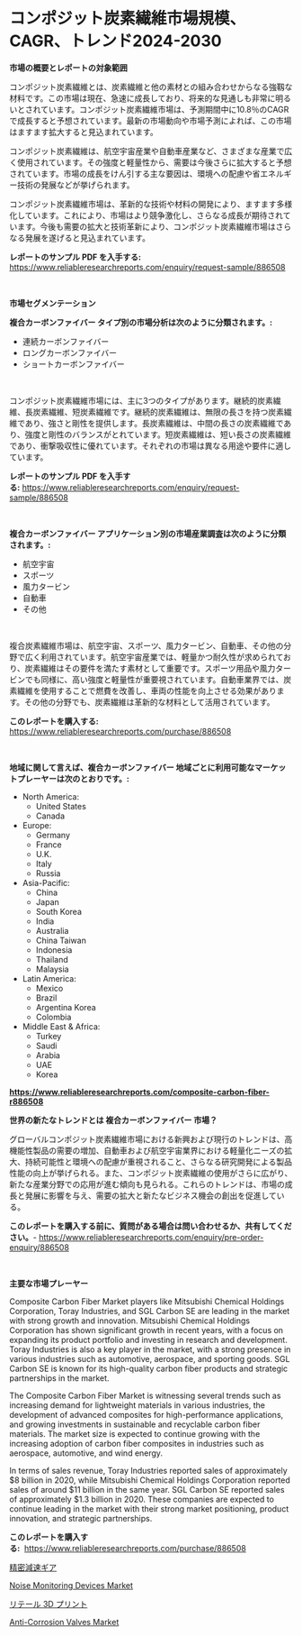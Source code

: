 <p><h1>コンポジット炭素繊維市場規模、CAGR、トレンド2024-2030</h1></p><p><strong>市場の概要とレポートの対象範囲</strong></p>
<p><p>コンポジット炭素繊維とは、炭素繊維と他の素材との組み合わせからなる強靱な材料です。この市場は現在、急速に成長しており、将来的な見通しも非常に明るいとされています。コンポジット炭素繊維市場は、予測期間中に10.8％のCAGRで成長すると予想されています。最新の市場動向や市場予測によれば、この市場はますます拡大すると見込まれています。</p><p>コンポジット炭素繊維は、航空宇宙産業や自動車産業など、さまざまな産業で広く使用されています。その強度と軽量性から、需要は今後さらに拡大すると予想されています。市場の成長をけん引する主な要因は、環境への配慮や省エネルギー技術の発展などが挙げられます。</p><p>コンポジット炭素繊維市場は、革新的な技術や材料の開発により、ますます多様化しています。これにより、市場はより競争激化し、さらなる成長が期待されています。今後も需要の拡大と技術革新により、コンポジット炭素繊維市場はさらなる発展を遂げると見込まれています。</p></p>
<p><strong>レポートのサンプル PDF を入手する:</strong> <a href="https://www.reliableresearchreports.com/enquiry/request-sample/886508">https://www.reliableresearchreports.com/enquiry/request-sample/886508</a></p>
<p>&nbsp;</p>
<p><strong>市場セグメンテーション</strong></p>
<p><strong>複合カーボンファイバー タイプ別の市場分析は次のように分類されます。:</strong></p>
<p><ul><li>連続カーボンファイバー</li><li>ロングカーボンファイバー</li><li>ショートカーボンファイバー</li></ul></p>
<p>&nbsp;</p>
<p><p>コンポジット炭素繊維市場には、主に3つのタイプがあります。継続的炭素繊維、長炭素繊維、短炭素繊維です。継続的炭素繊維は、無限の長さを持つ炭素繊維であり、強さと剛性を提供します。長炭素繊維は、中間の長さの炭素繊維であり、強度と剛性のバランスがとれています。短炭素繊維は、短い長さの炭素繊維であり、衝撃吸収性に優れています。それぞれの市場は異なる用途や要件に適しています。</p></p>
<p><strong>レポートのサンプル PDF を入手する:</strong>&nbsp;<a href="https://www.reliableresearchreports.com/enquiry/request-sample/886508">https://www.reliableresearchreports.com/enquiry/request-sample/886508</a></p>
<p>&nbsp;</p>
<p><strong> 複合カーボンファイバー アプリケーション別の市場産業調査は次のように分類されます。:</strong></p>
<p><ul><li>航空宇宙</li><li>スポーツ</li><li>風力タービン</li><li>自動車</li><li>その他</li></ul></p>
<p>&nbsp;</p>
<p><p>複合炭素繊維市場は、航空宇宙、スポーツ、風力タービン、自動車、その他の分野で広く利用されています。航空宇宙産業では、軽量かつ耐久性が求められており、炭素繊維はその要件を満たす素材として重要です。スポーツ用品や風力タービンでも同様に、高い強度と軽量性が重要視されています。自動車業界では、炭素繊維を使用することで燃費を改善し、車両の性能を向上させる効果があります。その他の分野でも、炭素繊維は革新的な材料として活用されています。</p></p>
<p><strong>このレポートを購入する:</strong>&nbsp; <a href="https://www.reliableresearchreports.com/purchase/886508">https://www.reliableresearchreports.com/purchase/886508</a></p>
<p>&nbsp;</p>
<p><strong>地域に関して言えば、複合カーボンファイバー 地域ごとに利用可能なマーケットプレーヤーは次のとおりです。:</strong></p>
<p><ul>
    <li>
        North America:
        <ul>
            <li>United States</li>
            <li>Canada</li>
        </ul>
    </li>
    <li>
        Europe:
        <ul>
            <li>Germany</li>
            <li>France</li>
            <li>U.K.</li>
            <li>Italy</li>
            <li>Russia</li>
        </ul>
    </li>
    <li>
        Asia-Pacific:
        <ul>
            <li>China</li>
            <li>Japan</li>
            <li>South Korea</li>
            <li>India</li>
            <li>Australia</li>
            <li>China Taiwan</li>
            <li>Indonesia</li>
            <li>Thailand</li>
            <li>Malaysia</li>
        </ul>
    </li>
    <li>
        Latin America:
        <ul>
            <li>Mexico</li>
            <li>Brazil</li>
            <li>Argentina Korea</li>
            <li>Colombia</li>
        </ul>
    </li>
    <li>
        Middle East & Africa:
        <ul>
            <li>Turkey</li>
            <li>Saudi</li>
            <li>Arabia</li>
            <li>UAE</li>
            <li>Korea</li>
        </ul>
    </li>
    </ul></p>
<p><strong><a href="https://www.reliableresearchreports.com/composite-carbon-fiber-r886508">https://www.reliableresearchreports.com/composite-carbon-fiber-r886508</a></strong>&nbsp;</p>
<p><strong>世界の新たなトレンドとは 複合カーボンファイバー 市場？</strong></p>
<p><p>グローバルコンポジット炭素繊維市場における新興および現行のトレンドは、高機能性製品の需要の増加、自動車および航空宇宙業界における軽量化ニーズの拡大、持続可能性と環境への配慮が重視されること、さらなる研究開発による製品性能の向上が挙げられる。また、コンポジット炭素繊維の使用がさらに広がり、新たな産業分野での応用が進む傾向も見られる。これらのトレンドは、市場の成長と発展に影響を与え、需要の拡大と新たなビジネス機会の創出を促進している。</p></p>
<p><strong>このレポートを購入する前に、質問がある場合は問い合わせるか、共有してください。</strong>- <a href="https://www.reliableresearchreports.com/enquiry/pre-order-enquiry/886508">https://www.reliableresearchreports.com/enquiry/pre-order-enquiry/886508</a></p>
<p>&nbsp;</p>
<p><strong>主要な市場プレーヤー</strong></p>
<p><p>Composite Carbon Fiber Market players like Mitsubishi Chemical Holdings Corporation, Toray Industries, and SGL Carbon SE are leading in the market with strong growth and innovation. Mitsubishi Chemical Holdings Corporation has shown significant growth in recent years, with a focus on expanding its product portfolio and investing in research and development. Toray Industries is also a key player in the market, with a strong presence in various industries such as automotive, aerospace, and sporting goods. SGL Carbon SE is known for its high-quality carbon fiber products and strategic partnerships in the market.</p><p>The Composite Carbon Fiber Market is witnessing several trends such as increasing demand for lightweight materials in various industries, the development of advanced composites for high-performance applications, and growing investments in sustainable and recyclable carbon fiber materials. The market size is expected to continue growing with the increasing adoption of carbon fiber composites in industries such as aerospace, automotive, and wind energy.</p><p>In terms of sales revenue, Toray Industries reported sales of approximately $8 billion in 2020, while Mitsubishi Chemical Holdings Corporation reported sales of around $11 billion in the same year. SGL Carbon SE reported sales of approximately $1.3 billion in 2020. These companies are expected to continue leading in the market with their strong market positioning, product innovation, and strategic partnerships.</p></p>
<p><strong>このレポートを購入する:</strong>&nbsp;&nbsp;<a href="https://www.reliableresearchreports.com/purchase/886508">https://www.reliableresearchreports.com/purchase/886508</a></p>
<p><p><a href="https://medium.com/@trevawiszk20231/%E6%AC%A1%E3%81%AE%E6%96%87%E3%82%92%E6%97%A5%E6%9C%AC%E8%AA%9E%E3%81%AB%E7%BF%BB%E8%A8%B3%E3%81%97%E3%81%BE%E3%81%99-2024%E5%B9%B4%E3%81%8B%E3%82%892031%E5%B9%B4%E3%81%BE%E3%81%A7%E3%81%AE%E6%9C%9F%E9%96%93%E3%81%AB%E4%BA%88%E6%B8%AC%E3%81%95%E3%82%8C%E3%82%8B%E7%B2%BE%E5%AF%86%E6%B8%9B%E9%80%9F%E3%82%AE%E3%82%A2%E3%81%AE%E5%B8%82%E5%A0%B4%E5%8B%95%E5%90%91%E3%81%A8%E5%B8%82%E5%A0%B4%E5%88%86%E6%9E%90-c9e9667aede4">精密減速ギア</a></p><p><a href="https://www.linkedin.com/pulse/noise-monitoring-devices-market-furnish-information-size-share-acdxe?trackingId=48X%2F2EnOYlVNl6cT2bi%2B3A%3D%3D">Noise Monitoring Devices Market</a></p><p><a href="https://medium.com/@bonniehoppe1/%E5%B0%8F%E5%A3%B23d%E3%83%97%E3%83%AA%E3%83%B3%E3%83%88%E5%B8%82%E5%A0%B4%E3%81%AE%E3%83%88%E3%83%AC%E3%83%B3%E3%83%89%E3%81%A8%E5%B8%82%E5%A0%B4%E5%88%86%E6%9E%90%E3%81%AF-2024%E5%B9%B4%E3%81%8B%E3%82%892031%E5%B9%B4%E3%81%BE%E3%81%A7%E3%81%AE%E6%9C%9F%E9%96%93%E3%81%AB%E4%BA%88%E6%B8%AC%E3%81%95%E3%82%8C%E3%81%A6%E3%81%84%E3%81%BE%E3%81%99-74c32302191f">リテール 3D プリント</a></p><p><a href="https://www.linkedin.com/pulse/anti-corrosion-valves-market-research-report-reveals-latest-l640e?trackingId=%2BUbQKLqmkaagLsfu6Pu1Ww%3D%3D">Anti-Corrosion Valves Market</a></p></p>